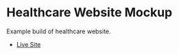 # Healthcare Website Mockup

Example build of healthcare website.

- [Live Site](https://austenpturner.github.io/healthcare-website/)

